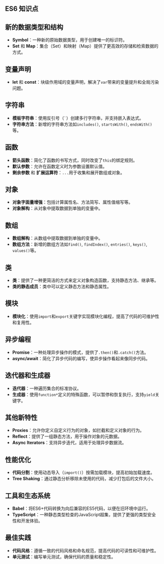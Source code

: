 ## ES6 知识点

## 新的数据类型和结构
- **Symbol**：一种新的原始数据类型，用于创建唯一的标识符。
- **Set** 和 **Map**：集合（Set）和映射（Map）提供了更高效的存储和检索数据的方式。

## 变量声明
- **let** 和 **const**：块级作用域的变量声明，解决了`var`带来的变量提升和全局污染问题。

## 字符串
- **模板字符串**：使用反引号（`` ` ``）创建多行字符串，并支持嵌入表达式。
- **字符串方法**：新增的字符串方法如`includes()`, `startsWith()`, `endsWith()`等。

## 函数
- **箭头函数**：简化了函数的书写方式，同时改变了`this`的绑定规则。
- **默认参数**：允许在函数定义时为参数设置默认值。
- **剩余参数** 和 **扩展运算符**：`...`用于收集和展开数组或对象。

## 对象
- **对象字面量增强**：包括计算属性名、方法简写、属性值缩写等。
- **对象解构**：从对象中提取数据到单独的变量中。

## 数组
- **数组解构**：从数组中提取数据到单独的变量中。
- **数组方法**：新增的数组方法如`find()`, `findIndex()`, `entries()`, `keys()`, `values()`等。

## 类
- **类**：提供了一种更简洁的方式来定义对象构造函数，支持静态方法、继承等。
- **类的静态成员**：类中可以定义静态方法和静态属性。

## 模块
- **模块化**：使用`import`和`export`关键字实现模块化编程，提高了代码的可维护性和复用性。

## 异步编程
- **Promise**：一种处理异步操作的模式，提供了`.then()`和`.catch()`方法。
- **async/await**：简化了异步代码的编写，使异步操作看起来像同步代码。

## 迭代器和生成器
- **迭代器**：一种遍历集合的标准协议。
- **生成器**：使用`function*`定义的特殊函数，可以暂停和恢复执行，支持`yield`关键字。

## 其他新特性
- **Proxies**：允许你定义自定义行为的对象，如拦截和定义对象的行为。
- **Reflect**：提供了一组静态方法，用于操作对象的元数据。
- **Async Iterators**：支持异步迭代，适用于处理异步数据流。

## 性能优化
- **代码分割**：使用动态导入（`import()`）按需加载模块，提高初始加载速度。
- **Tree Shaking**：通过静态分析移除未使用的代码，减少打包后的文件大小。

## 工具和生态系统
- **Babel**：将ES6+代码转换为向后兼容的ES5代码，以便在旧环境中运行。
- **TypeScript**：一种静态类型检查的JavaScript超集，提供了更强的类型安全性和开发体验。

## 最佳实践
- **代码风格**：遵循一致的代码风格和命名规范，提高代码的可读性和可维护性。
- **单元测试**：编写单元测试，确保代码的质量和稳定性。
